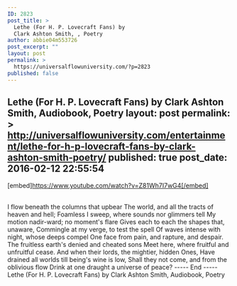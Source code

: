 ```yaml
---
ID: 2823
post_title: >
  Lethe (For H. P. Lovecraft Fans) by
  Clark Ashton Smith, , Poetry
author: abbie04m553726
post_excerpt: ""
layout: post
permalink: >
  https://universalflowuniversity.com/?p=2823
published: false
---
```

Lethe (For H. P. Lovecraft Fans) by Clark Ashton Smith, Audiobook, Poetry
layout: post
permalink: >
  http://universalflowuniversity.com/entertainment/lethe-for-h-p-lovecraft-fans-by-clark-ashton-smith-poetry/
published: true
post_date: 2016-02-12 22:55:54
---
[embed]https://www.youtube.com/watch?v=Z81Wh7I7wG4[/embed]</br></br>
<p>I flow beneath the columns that upbear
The world, and all the tracts of heaven and hell;
Foamless I sweep, where sounds nor glimmers tell
My motion nadir-ward; no moment's flare
Gives each to each the shapes that, unaware,
Commingle at my verge, to test the spell
Of waves intense with night, whose deeps compel
One face from pain, and rapture, and despair.
The fruitless earth's denied and cheated sons
Meet here, where fruitful and unfruitful cease.
And when their lords, the mightier, hidden Ones,
Have drained all worlds till being's wine is low,
Shall they not come, and from the oblivious flow
Drink at one draught a universe of peace?
----- End -----
Lethe (For H. P. Lovecraft Fans) by Clark Ashton Smith, Audiobook, Poetry</p>